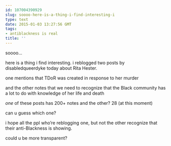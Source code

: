 ```yaml
---
id: 107004390929
slug: soooo-here-is-a-thing-i-find-interesting-i
type: text
date: 2015-01-03 13:27:56 GMT
tags:
- antiblackness is real
title: ''
---
```

<p>soooo&#8230;</p>

<p>here is a thing i find interesting. i reblogged two posts by disabledqueerdyke today about Rita Hester.</p>

<p>one mentions that TDoR was created in response to her murder</p>

<p>and the other notes that we need to recognize that the Black community has a lot to do with knowledge of her life and death</p>

<p><em>one</em> of these posts has 200+ notes and the other? 28 (at this moment)</p>

<p>can u guess which one?</p>

<p>i hope all the ppl who&#8217;re reblogging one, but not the other recognize that their anti-Blackness is showing.</p>

<p>could u be more transparent?</p>